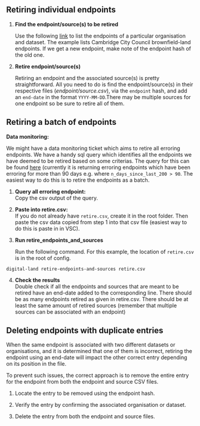 
## Retiring individual endpoints

1. **Find the endpoint/source(s) to be retired**  
     
   Use the following [link](https://datasette.planning.data.gov.uk/digital-land/reporting_latest_endpoints?_sort=rowid&collection__exact=brownfield-land&organisation__exact=local-authority-eng%3ACAB) to list the endpoints of a particular organisation and dataset. The example lists Cambridge City Council brownfield-land endpoints. If we get a new endpoint, make note of the endpoint hash of the old one.  
     
2. **Retire endpoint/source(s)**  
     
   Retiring an endpoint and the associated source(s) is pretty straightforward. All you need to do is find the endpoint/source(s) in their respective files (*endpoint/source.csv*), via the `endpoint` hash, and add an `end-date` in the format `YYYY-MM-DD`.There may be multiple sources for one endpoint so be sure to retire all of them.   
   
## Retiring a batch of endpoints

**Data monitoring:**

We might have a data monitoring ticket which aims to retire all erroring endpoints. We have a handy sql query which identifies all the endpoints we have deemed to be retired based on some criterias. The query for this can be found [here](https://datasette.planning.data.gov.uk/digital-land?sql=WITH+unique_endpoints+AS+%28%0D%0A++SELECT%0D%0A++++collection%2C%0D%0A++++pipeline+as+dataset%2C%0D%0A++++endpoint%2C%0D%0A++++organisation%2C%0D%0A++++name%2C%0D%0A++++MIN%28endpoint_entry_date%29+AS+endpoint_entry_date%0D%0A++FROM%0D%0A++++reporting_historic_endpoints%0D%0A++WHERE%0D%0A++++%28%0D%0A++++++%22endpoint_end_date%22+is+null%0D%0A++++++OR+%22endpoint_end_date%22+%3D+%22%22%0D%0A++++%29%0D%0A++++AND+%22endpoint_entry_date%22+%3C+DATE%28%27now%27%2C+%27-1+year%27%29%0D%0A++++AND+%22status%22+NOT+LIKE+%222%25%22%0D%0A++GROUP+BY%0D%0A++++collection%2C%0D%0A++++endpoint%2C%0D%0A++++name%0D%0A%29%2C%0D%0Alatest_log_entry+AS+%28%0D%0A++SELECT%0D%0A++++endpoint%2C%0D%0A++++MAX%28latest_log_entry_date%29+AS+latest_200_log_entry_date%0D%0A++FROM%0D%0A++++reporting_historic_endpoints%0D%0A++WHERE%0D%0A++++status+%3D+%27200%27%0D%0A++GROUP+BY%0D%0A++++endpoint%0D%0A%29%0D%0ASELECT%0D%0Aue.collection%2C%0D%0A++ue.dataset%2C%0D%0A++ue.name%2C%0D%0A++p.project%2C%0D%0A++p.provision_reason%2C%0D%0A++ue.endpoint%2C%0D%0A++strftime%28%27%25d-%25m-%25Y%27%2C+ue.endpoint_entry_date%29+as+endpoint_entry_date%2C%0D%0A++strftime%28%27%25d-%25m-%25Y%27%2C+l.latest_200_log_entry_date%29+as+latest_200_log_entry_date%2C%0D%0A++CAST%28%0D%0A++++julianday%28%27now%27%29+-+julianday%28l.latest_200_log_entry_date%29+AS+int64%0D%0A++%29+as+n_days_since_last_200%2C%0D%0A++s.source%0D%0AFROM%0D%0A++unique_endpoints+ue%0D%0A++LEFT+JOIN+source+s+ON+ue.endpoint+%3D+s.endpoint%0D%0A++LEFT+JOIN+latest_log_entry+l+ON+ue.endpoint+%3D+l.endpoint%0D%0A++LEFT+JOIN+provision+p+on+ue.dataset+%3D+p.dataset%0D%0A++and+ue.organisation+%3D+p.organisation%0D%0AWHERE%0D%0A++%28%0D%0A++++l.latest_200_log_entry_date+%3C+DATE%28%27now%27%2C+%27-5+day%27%29%0D%0A++++OR+l.latest_200_log_entry_date+IS+NULL%0D%0A++%29%0D%0A++AND+%22n_days_since_last_200%22+%3E+90%0D%0AORDER+BY%0D%0A++ue.dataset%2C%0D%0A++julianday%28%27now%27%29+-+julianday%28l.latest_200_log_entry_date%29+desc) (currently it is returning erroring endpoints which have been erroring for more than 90 days e.g. where `n_days_since_last_200 > 90`. The easiest way to do this is to retire the endpoints as a batch.

1. **Query all erroring endpoint:**  
   Copy the csv output of the query.

2. **Paste into retire.csv:**  
   If you do not already have `retire.csv`, create it in the root folder. Then paste the csv data copied from step 1 into that csv file (easiest way to do this is paste in in VSC).  
     
3. **Run retire\_endpoints\_and\_sources**  
     
   Run the following command. For this example, the location of `retire.csv` is in the root of config.  
 


```
digital-land retire-endpoints-and-sources retire.csv
```

4. **Check the results**  
   Double check if all the endpoints and sources that are meant to be retired have an end-date added to the corresponding line. There should be as many endpoints retired as given in retire.csv. There should be at least the same amount of retired sources (remember that multiple sources can be associated with an endpoint)

## Deleting endpoints with duplicate entries

When the same endpoint is associated with two different datasets or organisations, and it is determined that one of them is incorrect, retiring the endpoint using an end-date will impact the other correct entry depending on its position in the file. 

To prevent such issues, the correct approach is to remove the entire entry for the endpoint from both the endpoint and source CSV files.

1. Locate the entry to be removed using the endpoint hash.

2. Verify the entry by confirming the associated organisation or dataset.

3. Delete the entry from both the endpoint and source files.